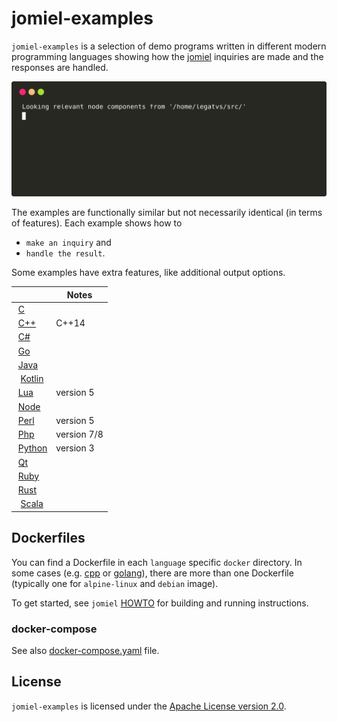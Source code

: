 # jomiel-examples

`jomiel-examples` is a selection of demo programs written in different
modern programming languages showing how the [jomiel] inquiries are made
and the responses are handled.

![Example](./docs/demo.svg)

The examples are functionally similar but not necessarily identical (in
terms of features). Each example shows how to

- `make an inquiry` and
- `handle the result`.

Some examples have extra features, like additional output options.

|                                                                           | Notes       |
| ------------------------------------------------------------------------- | ----------- |
|  [C](https://github.com/guendto/jomiel-examples/blob/master/c)            |             |
|  [C++](https://github.com/guendto/jomiel-examples/blob/master/cpp)        | C++14       |
|  [C#](https://github.com/guendto/jomiel-examples/blob/master/csharp)      |             |
|  [Go](https://github.com/guendto/jomiel-examples/blob/master/golang)      |             |
|  [Java](https://github.com/guendto/jomiel-examples/blob/master/java)      |             |
|  [Kotlin](https://github.com/guendto/jomiel-examples/blob/master/kotlin)  |             |
|  [Lua](https://github.com/guendto/jomiel-examples/blob/master/lua5)       | version 5   |
|  [Node](https://github.com/guendto/jomiel-examples/blob/master/nodejs)    |             |
|  [Perl](https://github.com/guendto/jomiel-examples/blob/master/perl5)     | version 5   |
|  [Php](https://github.com/guendto/jomiel-examples/blob/master/php)        | version 7/8 |
|  [Python](https://github.com/guendto/jomiel-examples/blob/master/python3) | version 3   |
|  [Qt](https://github.com/guendto/jomiel-examples/blob/master/qt)          |             |
|  [Ruby](https://github.com/guendto/jomiel-examples/blob/master/ruby)      |             |
|  [Rust](https://github.com/guendto/jomiel-examples/blob/master/rust)      |             |
|  [Scala](https://github.com/guendto/jomiel-examples/blob/master/scala)    |             |

## Dockerfiles

You can find a Dockerfile in each `language` specific `docker`
directory. In some cases (e.g. [cpp] or [golang]), there are more than
one Dockerfile (typically one for `alpine-linux` and `debian` image).

To get started, see `jomiel` [HOWTO] for building and running
instructions.

### docker-compose

See also [docker-compose.yaml] file.

## License

`jomiel-examples` is licensed under the [Apache License version
2.0][aplv2].

[howto]: https://github.com/guendto/jomiel/blob/master/docs/HOWTO.md#build-and-run-jomiel-in-a-container
[aplv2]: https://www.tldrlegal.com/l/apache2
[jomiel]: https://github.com/guendto/jomiel
[cpp]: https://github.com/guendto/jomiel-examples/blob/master/cpp/docker
[golang]: https://github.com/guendto/jomiel-examples/blob/master/golang/docker
[docker-compose.yaml]: https://github.com/guendto/jomiel-examples/blob/master/docker-compose.yaml
